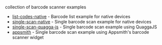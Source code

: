 collection of barcode scanner examples

- [list-codes-native](list-codes-native) - Barcode list example for native devices
- [single-scan-native](single-scan-native) - Single barcode scan example for native devices
- [single-scan-quagga-js](single-scan-quagga-js) - Single barcode scan example using QuaggaJS
- [appsmith](appsmith) - Single barcode scan example using Appsmith's barcode scanner widget
